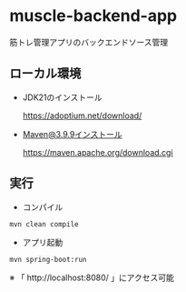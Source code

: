# muscle-backend-app
筋トレ管理アプリのバックエンドソース管理

## ローカル環境

- JDK21のインストール

  https://adoptium.net/download/

- Maven@3.9.9インストール

  https://maven.apache.org/download.cgi

## 実行

- コンパイル

```.shell
mvn clean compile
```

- アプリ起動
```.shell
mvn spring-boot:run
```
※ 「 http://localhost:8080/ 」にアクセス可能
